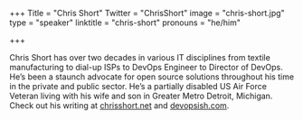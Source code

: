 +++
Title = "Chris Short"
Twitter = "ChrisShort"
image = "chris-short.jpg"
type = "speaker"
linktitle = "chris-short"
pronouns = "he/him"

+++

Chris Short has over two decades in various IT disciplines from textile
manufacturing to dial-up ISPs to DevOps Engineer to Director of DevOps. He’s
been a staunch advocate for open source solutions throughout his time in the
private and public sector. He’s a partially disabled US Air Force Veteran
living with his wife and son in Greater Metro Detroit, Michigan. Check out his
writing at
[chrisshort.net](http://chrisshort.net)
and
[devopsish.com](http://devopsish.com).
